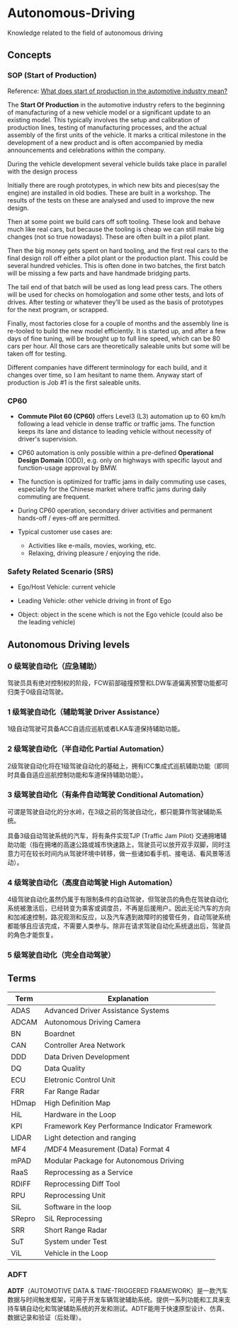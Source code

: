 # Autonomous-Driving
Knowledge related to the field of autonomous driving 

## Concepts

### SOP (Start of Production)

Reference: [What does start of production in the automotive industry mean?](https://www.quora.com/What-does-start-of-production-in-the-automotive-industry-mean)

The **Start Of Production** in the automotive industry refers to the beginning of manufacturing of a new vehicle model or a significant update to an existing model. This typically involves the setup and calibration of production lines, testing of manufacturing processes, and the actual assembly of the first units of the vehicle. It marks a critical milestone in the development of a new product and is often accompanied by media announcements and celebrations within the company.

During the vehicle development several vehicle builds take place in parallel with the design process

Initially there are rough prototypes, in which new bits and pieces(say the engine) are installed in old bodies. These are built in a workshop. The results of the tests on these are analysed and used to improve the new design.

Then at some point we build cars off soft tooling. These look and behave much like real cars, but because the tooling is cheap we can still make big changes (not so true nowadays). These are often built in a pilot plant.

Then the big money gets spent on hard tooling, and the first real cars to the final design roll off either a pilot plant or the production plant. This could be several hundred vehicles. This is often done in two batches, the first batch will be missing a few parts and have handmade bridging parts.

The tail end of that batch will be used as long lead press cars. The others will be used for checks on homologation and some other tests, and lots of drives. After testing or whatever they’ll be used as the basis of prototypes for the next program, or scrapped.

Finally, most factories close for a couple of months and the assembly line is re-tooled to build the new model efficiently. It is started up, and after a few days of fine tuning, will be brought up to full line speed, which can be 80 cars per hour. All those cars are theoretically saleable units but some will be taken off for testing.

Different companies have different terminology for each build, and it changes over time, so I am hesitant to name them. Anyway start of production is Job #1 is the first saleable units.

### CP60

- **Commute Pilot 60 (CP60)** offers Level3 (L3) automation up to 60 km/h following a lead vehicle in dense traffic or traffic jams. The function keeps its lane and distance to leading vehicle without necessity of driver's supervision.

- CP60 automation is only possible within a pre-defined **Operational Design Domain** (ODD), e.g. only on highways with specific layout and function-usage approval by BMW.

- The function is optimized for traffic jams in daily commuting use cases, especially for the Chinese market where traffic jams during daily commuting are frequent.

- During CP60 operation, secondary driver activities and permanent hands-off / eyes-off are permitted.

- Typical customer use cases are:

  - Activities like e-mails, movies, working, etc.
  - Relaxing, driving pleasure / enjoying the ride.

### Safety Related Scenario (SRS)

- Ego/Host Vehicle: current vehicle

- Leading Vehicle: other vehicle driving in front of Ego

- Object: object in the scene which is not the Ego vehicle (could also be the leading vehicle)

## Autonomous Driving levels

### 0 级驾驶自动化（应急辅助）

驾驶员具有绝对控制权的阶段，FCW前部碰撞预警和LDW车道偏离预警功能都可归类于0级自动驾驶。

### 1 级驾驶自动化（辅助驾驶 Driver Assistance）

1级自动驾驶可具备ACC自适应巡航或者LKA车道保持辅助功能。

### 2 级驾驶自动化（半自动化 Partial Automation）

2级驾驶自动化将在1级驾驶自动化的基础上，拥有ICC集成式巡航辅助功能（即同时具备自适应巡航控制功能和车道保持辅助功能）。

### 3 级驾驶自动化（有条件自动驾驶 Conditional Automation）

可谓是驾驶自动化的分水岭，在3级之前的驾驶自动化，都只能算作驾驶辅助系统。

具备3级自动驾驶系统的汽车，将有条件实现TJP (Traffic Jam Pilot) 交通拥堵辅助功能（指在拥堵的高速公路或城市快速路上，驾驶员可以放开双手双脚，同时注意力可在较长时间内从驾驶环境中转移，做一些诸如看手机、接电话、看风景等活动）。

### 4 级驾驶自动化（高度自动驾驶 High Automation）

4级驾驶自动化虽然仍属于有限制条件的自动驾驶，但驾驶员的角色在驾驶自动化系统被激活后，已经转变为乘客或调度员，不再是后援用户。因此无论汽车的方向和加减速控制，路况观测和反应，以及汽车遇到故障时的接管任务，自动驾驶系统都能够且应该完成，不需要人类参与。除非在请求驾驶自动化系统退出后，驾驶员的角色才能恢复。

### 5 级驾驶自动化（完全自动驾驶）

## Terms

| Term   | Explanation                                   |
| ------ | --------------------------------------------- |
| ADAS   | Advanced Driver Assistance Systems            |
| ADCAM  | Autonomous Driving Camera                     |
| BN     | Boardnet                                      |
| CAN    | Controller Area Network                       |
| DDD    | Data Driven Development                       |
| DQ     | Data Quality                                  |
| ECU    | Eletronic Control Unit                        |
| FRR    | Far Range Radar                               |
| HDmap  | High Definition Map                           |
| HiL    | Hardware in the Loop                          |
| KPI    | Framework Key Performance Indicator Framework |
| LIDAR  | Light detection and ranging                   |
| MF4    | /MDF4 Measurement (Data) Format 4             |
| mPAD   | Modular Package for Autonomous Driving        |
| RaaS   | Reprocessing as a Service                     |
| RDIFF  | Reprocessing Diff Tool                        |
| RPU    | Reprocessing Unit                             |
| SiL    | Software in the loop                          |
| SRepro | SiL Reprocessing                              |
| SRR    | Short Range Radar                             |
| SuT    | System under Test                             |
| ViL    | Vehicle in the Loop                           |

### ADFT

**ADTF**（AUTOMOTIVE DATA & TIME-TRIGGERED FRAMEWORK）是一款汽车数据与时间触发框架，可用于开发车辆驾驶辅助系统。提供一系列功能和工具来支持车辆自动化和驾驶辅助系统的开发和测试。ADTF能用于快速原型设计、仿真、数据记录和验证（后处理）。
